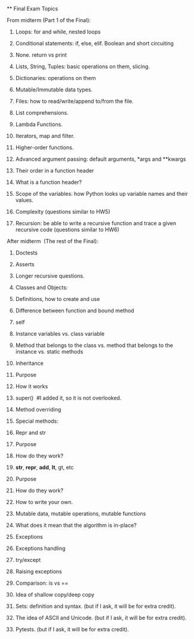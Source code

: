 **
Final Exam Topics

From midterm (Part 1 of the Final):
1. Loops: for and while, nested loops
2. Conditional statements: if, else, elif. Boolean and short circuiting 

    
3. None. return vs print
    
4. Lists, String, Tuples: basic operations on them, slicing. 
    
5. Dictionaries: operations on them
    
6. Mutable/Immutable data types. 
    
7. Files: how to read/write/append to/from the file.
    
8. List comprehensions.
    
9. Lambda Functions.
    
10. Iterators, map and filter.
    
11. Higher-order functions.
    
12. Advanced argument passing: default arguments, *args and **kwargs
    

1. Their order in a function header
    

1. What is a function header?
    

14. Scope of the variables: how Python looks up variable names and their values. 
    
15. Complexity (questions similar to HW5)
    
16. Recursion: be able to write a recursive function and trace a given recursive code (questions similar to HW6)
    

  

After midterm  (The rest of the Final):

  

1. Doctests
    
2. Asserts
    
3. Longer recursive questions. 
    
4. Classes and Objects:
    

1. Definitions, how to create and use
    
2. Difference between function and bound method
    
3. self
    
4. Instance variables vs. class variable
    
5. Method that belongs to the class vs. method that belongs to the instance vs. static methods
    

6. Inheritance
    

1. Purpose
    
2. How it works
    
3. super()  #I added it, so it is not overlooked.
    
4. Method overriding
    

8. Special methods:
    

1. Repr and str
    

1. Purpose
    
2. How do they work?
    

3. __str__, __repr__, __add__, __lt__, gt, etc
    

1. Purpose
    
2. How do they work?
    
3. How to write your own. 
    

10. Mutable data, mutable operations, mutable functions 
    
11. What does it mean that the algorithm is in-place?
    
12. Exceptions
    

1. Exceptions handling
    

1. try/except
    

3. Raising exceptions
    

14. Comparison: is vs ==
    
15. Idea of shallow copy/deep copy
    
16. Sets: definition and syntax. (but if I ask, it will be for extra credit). 
    
17. The idea of ASCII and Unicode. (but if I ask, it will be for extra credit). 
    
18. Pytests. (but if I ask, it will be for extra credit).
    